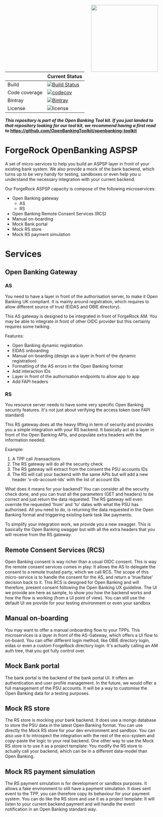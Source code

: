 [<img src="https://raw.githubusercontent.com/ForgeRock/forgerock-logo-dev/master/Logo-fr-dev.png" align="right" width="220px"/>](https://developer.forgerock.com/)

| |Current Status|
|---|---|
|Build|[![Build Status](https://img.shields.io/endpoint.svg?url=https%3A%2F%2Factions-badge.atrox.dev%2FOpenBankingToolkit%2Fopenbanking-aspsp%2Fbadge%3Fref%3Dmaster&style=flat)](https://actions-badge.atrox.dev/OpenBankingToolkit/openbanking-aspsp/goto?ref=master)|
|Code coverage|[![codecov](https://codecov.io/gh/OpenBankingToolkit/openbanking-aspsp/branch/master/graph/badge.svg)](https://codecov.io/gh/OpenBankingToolkit/openbanking-aspsp)
|Bintray|[![Bintray](https://img.shields.io/bintray/v/openbanking-toolkit/OpenBankingToolKit/openbanking-aspsp.svg?maxAge=2592000)](https://bintray.com/openbanking-toolkit/OpenBankingToolKit/openbanking-aspsp)|
|License|![license](https://img.shields.io/github/license/ACRA/acra.svg)|

**_This repository is part of the Open Banking Tool kit. If you just landed to that repository looking for our tool kit,_
_we recommend having a first read to_ https://github.com/OpenBankingToolkit/openbanking-toolkit**

ForgeRock OpenBanking ASPSP
==========================

A set of micro-services to help you build an ASPSP layer in front of your existing bank system.
We also provide a mock of the bank backend, which turns up to be very handy for testing, sandboxes or even help you u
understand the necessary integration with your current backend.

Our ForgeRock ASPSP capacity is compose of the following microservices:
* Open Banking gateway
    * AS
    * RS
* Open Banking Remote Consent Services (RCS)
* Manual on-boarding
* Mock Bank portal
* Mock RS store
* Mock RS payment simulation


# Services

## Open Banking Gateway

### AS

You need to have a layer in front of the authorisation server, to make it Open Banking UK compliant.
It is mainly around registration, which requires to allow different source of trust (EIDAS and OBIE directory).

This AS gateway is designed to be integrated in front of ForgeRock AM. You may be able to integrate in front of other
OIDC provider but this certainly requires some twiking.

Features:
* Open Banking dynamic registration
* EIDAS onboarding
* Manual on-boarding (design as a layer in front of the dynamic registration)
* Formatting of the AS errors in the Open Banking format
* Add interaction IDs
* Layer in front of the authorisation endpoints to allow app to app
* Add FAPI headers


### RS

You resource server needs to have some very specific Open Banking security features. It's not just about verifying
the access token (see FAPI standard)

This RS gateway does all the heavy lifting in term of security and provides you a simple integration with your RS backend.
It basically act as a layer in front of the Open Banking APIs, and populate extra headers with the information needed.

Example:
1. A TPP call /transactions
1. The RS gateway will do all the security check
1. The RS gateway will extract from the consent the PSU accounts IDs 
1. The RS will call your backend with the same APIs but will add a new header 'x-ob-account-ids' with the list of account IDs

What does it means for your backend? You can consider all the security check done, and you can trust all the parameters (GET and headers) to be correct
and just return the data requested.
The RS gateway will even override the requested 'from' and 'to' dates with what the PSU has authorised. All you need to do, is returning the data
requested in the Open Banking format and triggering existing bank task like payments.

To simplify your integration work, we provide you a new swagger. This is basically the Open Banking swagger but with all the extra headers that you will
receive from the RS gateway.

## Remote Consent Services (RCS)

Open Banking consent is way richer than a usual OIDC consent. This is way the remote consent services comes in play: It allows the AS
to delegate the consent to a remote trusted party, which we call RCS.
The scope of this micro-service is to handle the consent for the AS, and return a 'true/false' decision back to it.
This RCS is designed for Open Banking and will therefore, present consent following the Open Banking UX guideline.
The UI we provide are here as sample, to show you how the backend works and how the flow is working (from a UI point of view).
You can still use the default UI we provide for your testing environment or even your sandbox

## Manual on-boarding

You may want to offer a manual onboarding flow to your TPPs. This microservices is a layer in front of the AS-Gateway, which offers a UI flow to on-board.
You can offer different login method, like OBIE directory login, eidas or even a custom ForgeRock directory login. It's
actually calling an AM auth tree, that you got fully control over.

## Mock Bank portal

The bank portal is the backend of the bank portal UI. It offers an authentication and user profile management.
In the future, we would offer a full management of the PSU accounts. It will be a way to customise the Open Banking data for a testing purposes.
 
## Mock RS store

The RS store is mocking your bank backend. It does use a mongo database to store the PSU data in the latest Open Banking format.
You can use directly the Mock RS store for your dev environment and sandbox. You can also use it to introspect the integration with the 
rest of the eco-system and copy-paste the logic to your real backend.
One other way to use the Mock RS store is to use it as a project template: You modify the RS store to actually call your backend, which can be in a different data-model than Open Banking.

## Mock RS payment simulation

The RS payment simulation is for development or sandbox purposes. It allows a fake environment to still have a payment simulation.
It does sent event to the TPP, you can therefore copy its behaviour for your payment system.
You can do like the RS store and use it as a project template: It will listen to your current backend payment and will handle the event notification
in an Open Banking standard way.